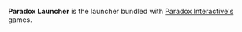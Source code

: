 **Paradox Launcher** is the launcher bundled with [Paradox Interactive's](https://steamdb.info/publisher/Paradox+Interactive/) games.